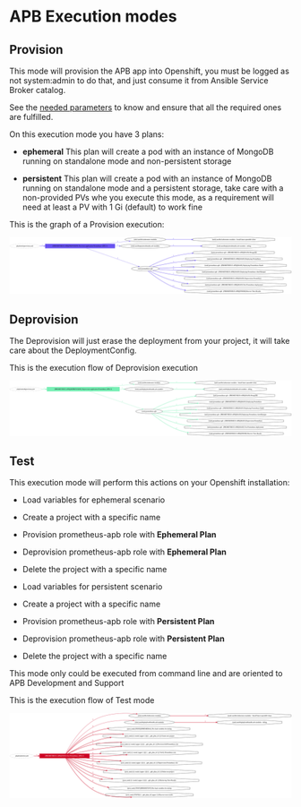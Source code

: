 # APB Execution modes

## Provision

This mode will provision the APB app into Openshift, you must be logged as not system:admin to do that, and just consume it from Ansible Service Broker catalog.

See the [needed parameters](./apb_parameters.yml) to know and ensure that all the required ones are fulfilled.

On this execution mode you have 3 plans:

- **ephemeral**
This plan will create a pod with an instance of MongoDB running on standalone mode and non-persistent storage

- **persistent**
This plan will create a pod with an instance of MongoDB running on standalone mode and a persistent storage, take care with a non-provided PVs whe you execute this mode, as a requirement will need at least a PV with 1 Gi (default) to work fine

This is the graph of a Provision execution:

![img](img/provision.svg)

## Deprovision

The Deprovision will just erase the deployment from your project, it will take care about the DeploymentConfig.

This is the execution flow of Deprovision execution

![img](img/deprovision.svg)

## Test

This execution mode will perform this actions on your Openshift installation:

- Load variables for ephemeral scenario 
- Create a project with a specific name
- Provision prometheus-apb role with **Ephemeral Plan**
- Deprovision prometheus-apb role with **Ephemeral Plan**
- Delete the project with a specific name

- Load variables for persistent scenario 
- Create a project with a specific name
- Provision prometheus-apb role with **Persistent Plan**
- Deprovision prometheus-apb role with **Persistent Plan**
- Delete the project with a specific name

This mode only could be executed from command line and are oriented to APB Development and Support

This is the execution flow of Test mode

![img](img/test.svg)

